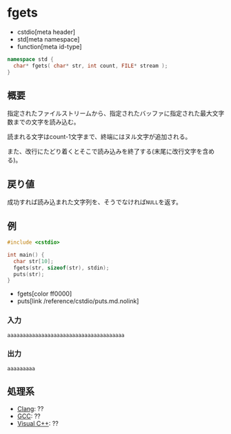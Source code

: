 # fgets
* cstdio[meta header]
* std[meta namespace]
* function[meta id-type]

```cpp
namespace std {
  char* fgets( char* str, int count, FILE* stream );
}
```

## 概要
指定されたファイルストリームから、指定されたバッファに指定された最大文字数までの文字を読み込む。

読まれる文字はcount-1文字まで、終端にはヌル文字が追加される。

また、改行にたどり着くとそこで読み込みを終了する(末尾に改行文字を含める)。

## 戻り値
成功すれば読み込まれた文字列を、そうでなければ`NULL`を返す。

## 例
```cpp example
#include <cstdio>

int main() {
  char str[10];
  fgets(str, sizeof(str), stdin);
  puts(str);
}
```
* fgets[color ff0000]
* puts[link /reference/cstdio/puts.md.nolink]

### 入力
```
aaaaaaaaaaaaaaaaaaaaaaaaaaaaaaaaaaaaaa
```

### 出力
```
aaaaaaaaa
```

## 処理系
- [Clang](/implementation.md#clang): ??
- [GCC](/implementation.md#gcc): ??
- [Visual C++](/implementation.md#visual_cpp): ??
